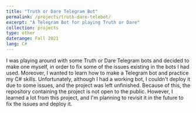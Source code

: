 ```yaml
---
title: "Truth or Dare Telegram Bot"
permalink: /projects/truth-dare-telebot/
excerpt: "A Telegram Bot for playing Truth or Dare"
collection: projects
type: other
daterange: Fall 2021
lang: C#
---
```


I was playing around with some Truth or Dare Telegram bots and decided to make one myself, in order to fix some of the issues existing in the bots I had used. Moreover, I wanted to learn how to make a Telegram bot and practice my C# skills. Unfortunately, although I had a working bot, I couldn't deploy it due to some issues, and the project was left unfinished. Because of this, the repository containing the project is not open to the public. However, I learned a lot from this project, and I'm planning to revisit it in the future to fix the issues and deploy it.
